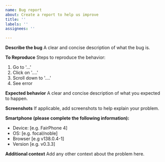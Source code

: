 ```yaml
---
name: Bug report
about: Create a report to help us improve
title: ''
labels: ''
assignees: ''

---
```


**Describe the bug**
A clear and concise description of what the bug is.

**To Reproduce**
Steps to reproduce the behavior:
1. Go to '...'
2. Click on '....'
3. Scroll down to '....'
4. See error

**Expected behavior**
A clear and concise description of what you expected to happen.

**Screenshots**
If applicable, add screenshots to help explain your problem.

**Smartphone (please complete the following information):**
 - Device: [e.g. FairPhone 4]
 - OS: [e.g. focal/noble]
 - Browser [e.g v138.0.4-1]
 - Version [e.g. v0.3.3]

**Additional context**
Add any other context about the problem here.
